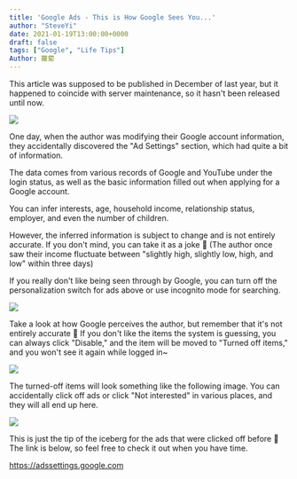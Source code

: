 ```yaml
---
title: 'Google Ads - This is How Google Sees You...'
author: "SteveYi"
date: 2021-01-19T13:00:00+0000
draft: false
tags: ["Google", "Life Tips"]
Author: 蘿蔔
---
```


This article was supposed to be published in December of last year, but it happened to coincide with server maintenance, so it hasn't been released until now.

![](https://static-a1.steveyi.net/media/blog/2021011914191084.png)

One day, when the author was modifying their Google account information, they accidentally discovered the "Ad Settings" section, which had quite a bit of information.

The data comes from various records of Google and YouTube under the login status, as well as the basic information filled out when applying for a Google account.

You can infer interests, age, household income, relationship status, employer, and even the number of children.

However, the inferred information is subject to change and is not entirely accurate. If you don't mind, you can take it as a joke 🤣
(The author once saw their income fluctuate between "slightly high, slightly low, high, and low" within three days)

If you really don't like being seen through by Google, you can turn off the personalization switch for ads above or use incognito mode for searching.

![](https://static-a1.steveyi.net/media/blog/2021011914215023.png)

Take a look at how Google perceives the author, but remember that it's not entirely accurate 🤣
If you don't like the items the system is guessing, you can always click "Disable," and the item will be moved to "Turned off items," and you won't see it again while logged in~

![](https://static-a1.steveyi.net/media/blog/2021011914231714.png)

The turned-off items will look something like the following image. You can accidentally click off ads or click "Not interested" in various places, and they will all end up here.

![](https://static-a1.steveyi.net/media/blog/2021011914235943.png)

This is just the tip of the iceberg for the ads that were clicked off before 🤣
The link is below, so feel free to check it out when you have time.

https://adssettings.google.com
